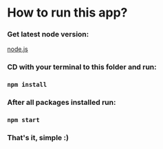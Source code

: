 # How to run this app?

### Get latest node version:
[node.js](https://nodejs.org/en/)

### CD with your terminal to this folder and run:

### `npm install`

### After all packages installed run:

### `npm start`

### That's it, simple :)